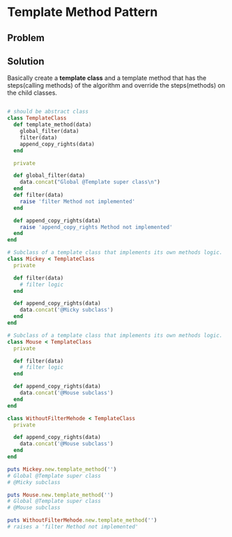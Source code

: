 # Template Method Pattern 

## Problem

## Solution
Basically create a **template class** and a template method that has the steps(calling methods) of the algorithm and override the steps(methods) on the child classes. 

```ruby

# should be abstract class
class TemplateClass
  def template_method(data)
    global_filter(data)
    filter(data)
    append_copy_rights(data)
  end

  private

  def global_filter(data)
    data.concat("Global @Template super class\n")
  end
  def filter(data)
    raise 'filter Method not implemented'
  end

  def append_copy_rights(data)
    raise 'append_copy_rights Method not implemented'
  end
end

# Subclass of a template class that implements its own methods logic.
class Mickey < TemplateClass
  private

  def filter(data)
    # filter logic
  end

  def append_copy_rights(data)
    data.concat('@Micky subclass')
  end
end

# Subclass of a template class that implements its own methods logic.
class Mouse < TemplateClass
  private

  def filter(data)
    # filter logic
  end

  def append_copy_rights(data)
    data.concat('@Mouse subclass')
  end
end

class WithoutFilterMehode < TemplateClass
  private

  def append_copy_rights(data)
    data.concat('@Mouse subclass')
  end
end

puts Mickey.new.template_method('')
# Global @Template super class
# @Micky subclass

puts Mouse.new.template_method('')
# Global @Template super class
# @Mouse subclass

puts WithoutFilterMehode.new.template_method('')
# raises a 'filter Method not implemented'

```